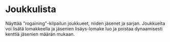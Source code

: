 # Joukkulista
Näyttää "rogaining"-kilpailun joukkueet, niiden jäsenet ja sarjan. Joukkueita voi lisätä lomakkeella ja jäsenien lisäys-lomake luo ja poistaa dynaamisesti
kenttiä jäsenien määrän mukaan.

